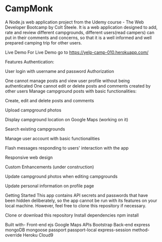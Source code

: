 # CampMonk

A Node.js web application project from the Udemy course - The Web Developer Bootcamp by Colt Steele. It is a web application designed to add, rate and review different campgrounds, different users(read campers) can put in their comments and concerns, so that it is a well informed and well prepared camping trip for other users.

Live Demo
For Live Demo go to https://yelp-camp-010.herokuapp.com/

Features
Authentication:

User login with username and password
Authorization

One cannot manage posts and view user profile without being authenticated
One cannot edit or delete posts and comments created by other users
Manage campground posts with basic functionalities:

Create, edit and delete posts and comments

Upload campground photos

Display campground location on Google Maps (working on it)

Search existing campgrounds

Manage user account with basic functionalities

Flash messages responding to users' interaction with the app

Responsive web design

Custom Enhancements (under construction)

Update campground photos when editing campgrounds

Update personal information on profile page

Getting Started
This app contains API secrets and passwords that have been hidden deliberately, so the app cannot be run with its features on your local machine. However, feel free to clone this repository if necessary.

Clone or download this repository
Install dependencies
npm install

Built with-
Front-end
ejs Google Maps APIs
Bootstrap
Back-end
express
mongoDB
mongoose
passport
passport-local
express-session
method-override
Heroku
Cloud9
